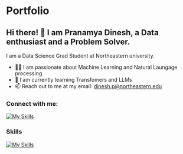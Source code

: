 # Portfolio

## Hi there! 👋 I am Pranamya Dinesh, a Data enthusiast and a Problem Solver. 

I am a Data Science Grad Student at Northeastern university. 


- :woman_technologist: I am passionate about Machine Learning and Natural Laungage processing                      
- 🌱 I am currently learning Transfomers and LLMs
- 📫 Reach out to me at my email: dinesh.p@northeastern.edu

### Connect with me: 
[![My Skills](https://skillicons.dev/icons?i=linkedin)](https://www.linkedin.com/in/pranamya-dinesh/)
                                       
### Skills     

[![My Skills](https://skillicons.dev/icons?i=python,r,tensorflow,pytorch,docker,aws)](https://skillicons.dev)      
